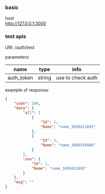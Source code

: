 ### basic

host  
http://127.0.0.1:3000  


### test apis

URI: /auth/test

parameters:

| name | type | info |
| ---- | ---- | ---- |
| auth_token | string | use to check auth |

example of response:

```json
{
    "code": 200,
    "data": {
        "all": [
            {
                "Id": 1,
                "Name": "name_1659411693"
            },
            {
                "Id": 5,
                "Name": "name_1660535886"
            }
        ],
        "one": {
            "Id": 1,
            "Name": "name_1659411693"
        }
    },
    "msg": ""
}
```